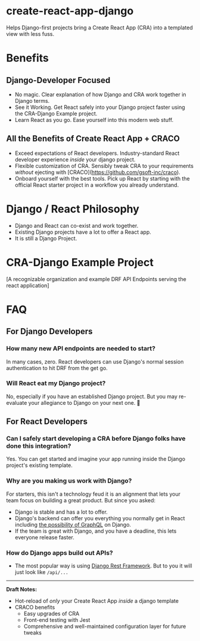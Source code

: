 # create-react-app-django

Helps Django-first projects bring a Create React App (CRA) into a templated view with less fuss.

# Benefits

## Django-Developer Focused

*   No magic. Clear explanation of how Django and CRA work together in Django terms.
*   See it Working. Get React safely into your Django project faster using the CRA-Django Example project.
*   Learn React as you go. Ease yourself into this modern web stuff.

## All the Benefits of Create React App + CRACO

*   Exceed expectations of React developers. Industry-standard React developer experience _inside_ your django project.
*   Flexible customization of CRA. Sensibly tweak CRA to your requirements _without_ ejecting with \[CRACO\](https://github.com/gsoft-inc/craco).
*   Onboard yourself with the best tools. Pick up React by starting with the official React starter project in a workflow you already understand.

# Django / React Philosophy

*   Django and React can co-exist and work together.
*   Existing Django projects have a lot to offer a React app.
*   It is still a Django Project.

# CRA-Django Example Project

\[A recognizable organization and example DRF API Endpoints serving the react application\]

# FAQ

## For Django Developers

### How many new API endpoints are needed to start?

In many cases, zero. React developers can use Django's normal session authentication to hit DRF from the get go.

### Will React eat my Django project?

No, especially if you have an established Django project. But you may re-evaluate your allegiance to Django on your next one. 👀

## For React Developers

### Can I safely start developing a CRA before Django folks have done this integration?

Yes. You can get started and imagine your app running inside the Django project's existing template.

### Why are you making us work with Django?

For starters, this isn't a technology feud it is an alignment that lets your team focus on building a great product. But since you asked:

*   Django is stable and has a lot to offer.
*   Django's backend can offer you everything you normally get in React including [the possibility of GraphQL](https://github.com/graphql-python/graphene-django) on Django.
*   If the team is great with Django, and you have a deadline, this lets everyone release faster.

### How do Django apps build out APIs?

*   The most popular way is using [Django Rest Framework](https://www.django-rest-framework.org/). But to you it will just look like `/api/...`

---

**Draft Notes:**

*   Hot-reload of _only_ your Create React App _inside_ a django template
*   CRACO benefits
    *   Easy upgrades of CRA
    *   Front-end testing with Jest
    *   Comprehensive and well-maintained configuration layer for future tweaks
